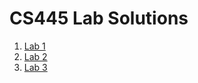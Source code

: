 # CS445 Lab Solutions

1. [Lab 1](https://github.com/mjdeitz/cs445-lab-solns/blob/main/Lab1/lab1.pdf)
2. [Lab 2](https://github.com/mjdeitz/cs445-lab-solns/blob/main/Lab2/lab2.pdf)
3. [Lab 3](https://github.com/mjdeitz/cs445-lab-solns/tree/main/Lab3)
